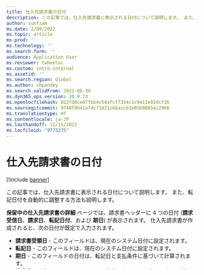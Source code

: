 ```yaml
---
title: 仕入先請求書の日付
description: この記事では、仕入先請求書に表示される日付について説明します。 また、転記日付を自動的に調整する方法も説明します。
author: sunfzam
ms.date: 2/09/2022
ms.topic: article
ms.prod: ''
ms.technology: ''
ms.search.form: ''
audience: Application User
ms.reviewer: twheeloc
ms.custom: intro-internal
ms.assetid: ''
ms.search.region: Global
ms.author: shpandey
ms.search.validFrom: 2021-08-30
ms.dyn365.ops.version: 10.0.23
ms.openlocfilehash: 022fd0ce07fbb4c54afcf7334c1c9411e01dcf26
ms.sourcegitcommit: 9740f9b41a7dcf1821c6baccb2e05b9865ac2966
ms.translationtype: HT
ms.contentlocale: ja-JP
ms.lasthandoff: 11/15/2022
ms.locfileid: "9775275"
---
```

# <a name="vendor-invoice-dates"></a>仕入先請求書の日付

[!include [banner](../includes/banner.md)]

この記事では、仕入先請求書に表示される日付について説明します。 また、転記日付を自動的に調整する方法も説明します。

**保留中の仕入先請求書の詳細** ページでは、請求書ヘッダーに 4 つの日付 (**請求受信日**、**請求日**、**転記日付**、および **期日**) が表示されます。 仕入先請求書が作成されると、次の日付が既定で入力されます。

- **請求書受領日** - このフィールドは、現在のシステム日付に設定されます。
- **転記日** - このフィールドは、現在のシステム日付に設定されます。 
- **期日** - このフィールドの日付は、転記日と支払条件に基づいて計算されます。
- **請求日** - 既定では、このフィールドは空白になります。 必要に応じて値を入力することもできます。 その場合、**期日** フィールドの日付は、請求書の日付と支払条件に基づいて再度計算されます。

時々、仕入先請求書が、期間の決済後に長い間保留中の状態になる場合があります。 転記の準備が整った場合でも、過去の転記期間の古い転記日付が使用されます。 ただし、この期間はクローズされています。 したがって、買掛金勘定 (AP) の事務員は、以前に作成された保留中のすべての請求書について、すべての転記日付を新しい転記期間に手動で変更する必要があります。

この記事で説明する機能を使用すると、業務要件に応じて転記日付を自動的に調整できます。

## <a name="parameter-for-automatically-adjusting-the-vendor-invoice-posting-date"></a>仕入先請求書転記日を自動的に調整するパラメータ

次の手順に従って、仕入先請求書の転記日付が自動的に調整されます。

1.  **買掛金勘定 \> 設定 \> 買掛金勘定パラメーター** の順に移動します。
2.  **元帳と売上税** タブで、**転記日付の調整自動調整** フィールドで、次のいずれかの値を選択します。

    - **変更なし** - 転記の際に転記日付は自動的に変更されません。 この値は規定で選択されています。
    - **転記日付は常にシステム日付に変更する** - 転記中は、転記日付が自動的に変更されます。
    - **転記日付期間が終了または保留状態のときに転記日付をシステム日付に変更する** - 転記時に転記日付がシステム日付に変更されます。ただし、転記日付の対応する期間に **終了した** または **保留中** のステータスが設定されている場合にだけ変更されます。
    - **転記日付期間が終了済みまたは保留中のときに転記日を新しい期間の最初の日に変更する** - 転記日が新しくオープンした期間の最初の日に変更されますが、転記日の対応する期間に **終了した** または **保留中** のステータスが設定されている場合にだけ変更されます。

> [!NOTE]
> 自動的に調整された新しい転記日付が新しい会計年度の場合、請求書の転記日付は更新されません。 "会計年度が変更されました。 転記日付を確認し、再入力してください。" というエラーが表示されます。 請求書の転記日付は、転記する新しい会計年度日付に更新する必要があります。

## <a name="impact-of-posting-date-changes"></a>転記日の変更の影響

保留中の仕入先請求書の転記日が変更された場合、その変更によって次の影響を受します。

- **期日**

    - **請求書の日付** フィールドが空欄の場合、期限は新しい転記日と支払条件に基づいて再度計算されます。
    - **請求日** フィールドが以前に設定されている場合、転記日付の変更は 期日に影響を及ぼしません。

- **現金割引日**

    - **請求日** フィールドが空白の場合は、新しい転記日付を使用して現金割引が計算されます。
    - **請求日** フィールドが以前に設定されている場合、現金割引は変更されません。

- **為替レート** - 為替レートの日付は、**買掛金勘定パラメータ** ページ (**買掛金勘定 \> 設定 \>買掛金勘定パラメータ**) の **請求書** タブの **請求日オプションを使用して、仕入先会計の更新** の設定によって決まります。

    - このオプションが **はい** に設定されている場合は **請求日** が使用され、**転記日付** の変更が為替レートに影響を与える影響はありません。
    - このオプションが **いいえ** に 設定 されている場合は、転記日付を使用して為替レートが計算されます。 転記日付が更新された場合、会計およびレポートの金額が再計算されます。 したがって、マッチング検証を再度実行する必要があります。

## <a name="validation"></a>検証

**買掛金勘定パラメータ** ページの **請求** タブにある他の 2 つのフィールド (**買掛金勘定 \> 設定 \> 買掛金勘定パラメータ**) は、請求書処理に影響します。

- **使用された請求書番号の確認** フィールドが **会計年度内の重複を否認** に設定されている場合は、転記日付を使用して、請求書の転記中に重複する請求書がチェックされます。
- **仕入先請求書の文書日付を要求** フィールドが **エラー オプション** に設定されている場合は、**保留中の請求書ヘッダー** フィールドの請求日が必要です。 請求日が転記日付より後の場合は、エラー メッセージが表示されます。
